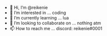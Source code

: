 - 👋 Hi, I’m @reikenie
- 👀 I’m interested in ... coding
- 🌱 I’m currently learning ... lua
- 💞️ I’m looking to collaborate on ... nothing atm
- 📫 How to reach me ... discord: reikenie#0001



